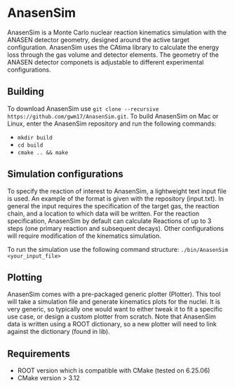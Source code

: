 # AnasenSim

AnasenSim is a Monte Carlo nuclear reaction kinematics simulation with the ANASEN detector geometry, designed around the active target configuration. AnasenSim uses the CAtima library to calculate the energy loss through the gas volume and detector elements. The geometry of the ANASEN detector componets is adjustable to different experimental configurations.

## Building

To download AnasenSim use `git clone --recursive https://github.com/gwm17/AnasenSim.git`. To build AnasenSim on Mac or Linux, enter the AnasenSim repository and run the following commands:

- `mkdir build`
- `cd build`
- `cmake .. && make`

## Simulation configurations

To specify the reaction of interest to AnasenSim, a lightweight text input file is used. An example of the format is given with the repository (input.txt). In general the input requires the specification of the target gas, the reaction chain, and a location to which data will be written. For the reaction specification, AnasenSim by default can calculate Reactions of up to 3 steps (one primary reaction and subsequent decays). Other configurations will require modification of the kinematics simulation.

To run the simulation use the following command structure: `./bin/AnasenSim <your_input_file>`

## Plotting

AnasenSim comes with a pre-packaged generic plotter (Plotter). This tool will take a simulation file and generate kinematics plots for the nuclei. It is very generic, so typically one would want to either tweak it to fit a specific use case, or design a custom plotter from scratch. Note that AnasenSim data is written using a ROOT dictionary, so a new plotter will need to link against the dictionary (found in lib).

## Requirements

- ROOT version which is compatible with CMake (tested on 6.25.06)
- CMake version  > 3.12
